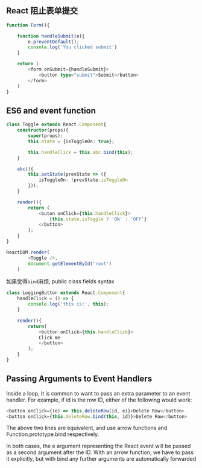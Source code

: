 ## React 阻止表单提交
```typescript
function Form(){

    function handleSubmit(e){
        e.preventDefault();
        console.log('You clicked submit')
    }

    return (
        <form onSubmit={handleSubmit}>
            <button type="submit">Submit</button>
        </form>
    )
}
```
## ES6 and event function
```typescript
class Toggle extends React.Component{
    constructor(props){
        super(props);
        this.state = {isToggleOn: true};

        this.handleClick = this.abc.bind(this);
    }

    abc(){
        this.setState(prevState => ({
            isToggleOn: !prevState.isToggleOn
        }));
    }

    render(){
        return (
            <buton onClick={this.handleClick}>
                {this.state.isToggle ? 'ON' : 'OFF'}
            </button>
        );
    }
}

ReactDOM.render(
        <Toggle />,
        document.getElementById('root')
    )
```
如果觉得`bind`麻烦,  public class fields syntax
```typescript
class LoggingButton extends React.Component{
    handleClick = () => {
        console.log('this is:', this);
    }

    render(){
        return(
            <button onClick={this.handleClick}>
            Click me
            </button>
        );
    }
}
```

## Passing Arguments to Event Handlers
Inside a loop, it is common to want to pass an extra parameter to an event handler. For example, if id is the row ID, either of the following would work:
```typescript
<button onClick={(e) => this.deleteRow(id, e)}>Delete Row</button>
<button onClick={this.deleteRow.bind(this, id)}>Delete Row</button>
```
The above two lines are equivalent, and use arrow functions and Function.prototype.bind respectively.

In both cases, the e argument representing the React event will be passed as a second argument after the ID. With an arrow function, we have to pass it explicitly, but with bind any further arguments are automatically forwarded